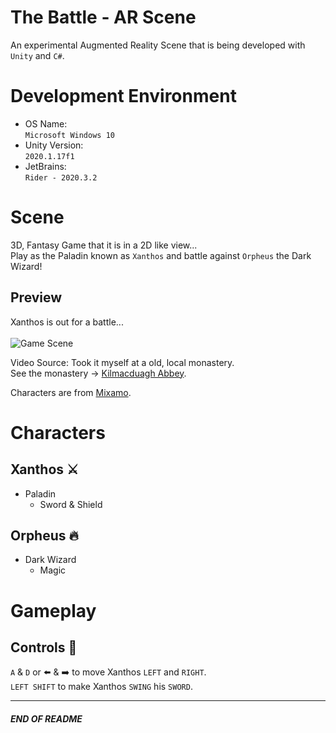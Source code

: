 # The Battle - AR Scene
An experimental Augmented Reality Scene that is being developed with `Unity` and `C#`.

# Development Environment
* OS Name: <br>
`Microsoft Windows 10`
* Unity Version: <br>
`2020.1.17f1`
* JetBrains: <br>
`Rider - 2020.3.2`

# Scene
3D, Fantasy Game that it is in a 2D like view... <br>
Play as the Paladin known as `Xanthos` and battle against `Orpheus` the Dark Wizard!

## Preview
Xanthos is out for a battle...  <br><br>
![Game Scene](https://github.com/johnshields/TheBattle-AR-Scene/blob/main/preview/scene_v1.gif)

Video Source: Took it myself at a old, local monastery. <br>
See the monastery -> [Kilmacduagh Abbey](http://monastic.ie/history/kilmacduagh/).

Characters are from [Mixamo](https://www.mixamo.com/#/).

# Characters
## Xanthos :crossed_swords:
* Paladin
  - Sword & Shield

## Orpheus :fire:
* Dark Wizard
  - Magic

# Gameplay
## Controls :running:
`A` & `D` or :arrow_left: & :arrow_right:
to move Xanthos `LEFT` and `RIGHT`. <br>
`LEFT SHIFT`
to make Xanthos `SWING` his `SWORD`.

***
##### END OF README
